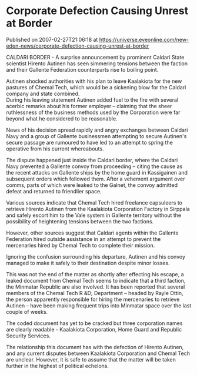 # Corporate Defection Causing Unrest at Border
Published on 2007-02-27T21:06:18 at https://universe.eveonline.com/new-eden-news/corporate-defection-causing-unrest-at-border

CALDARI BORDER - A surprise announcement by prominent Caldari State scientist Hirento Autinen has seen simmering tensions between the faction and their Gallente Federation counterparts rise to boiling point.

Autinen shocked authorities with his plan to leave Kaalakiota for the new pastures of Chemal Tech, which would be a sickening blow for the Caldari company and state combined.  
During his leaving statement Autinen added fuel to the fire with several acerbic remarks about his former employer – claiming that the sheer ruthlessness of the business methods used by the Corporation were far beyond what he considered to be reasonable. 

News of his decision spread rapidly and angry exchanges between Caldari Navy and a group of Gallente businessmen attempting to secure Autinen's secure passage are rumoured to have led to an attempt to spring the operative from his current whereabouts. 

The dispute happened just inside the Caldari border, where the Caldari Navy prevented a Gallente convoy from proceeding – citing the cause as the recent attacks on Gallente ships by the home guard in Kassigainen and subsequent orders which followed them. After a vehement argument over comms, parts of which were leaked to the Galnet, the convoy admitted defeat and returned to friendlier space.

Various sources indicate that Chemal Tech hired freelance capsuleers to retrieve Hirento Autinen from the Kaalakiota Corporation Factory in Sirppala and safely escort him to the Vale system in Gallente territory without the possibility of heightening tensions between the two factions.

However, other sources suggest that Caldari agents within the Gallente Federation hired outside assistance in an attempt to prevent the mercenaries hired by Chemal Tech to complete their mission.

Ignoring the confusion surrounding his departure, Autinen and his convoy managed to make it safely to their destination despite minor losses. 

This was not the end of the matter as shortly after effecting his escape, a leaked document from Chemal Tech seems to indicate that a third faction, the Minmatar Republic are also involved. It has been reported that several members of the Chemal Tech R &D; Department – headed by Rayle Ottin, the person apparently responsible for hiring the mercenaries to retrieve Autinen – have been making frequent trips into Minmatar space over the last couple of weeks.

The coded document has yet to be cracked but three corporation names are clearly readable - Kaalakiota Corporation, Home Guard and Republic Security Services.

The relationship this document has with the defection of Hirento Autinen, and any current disputes between Kaalakiota Corporation and Chemal Tech are unclear. However, it is safe to assume that the matter will be taken further in the highest of political echelons.
